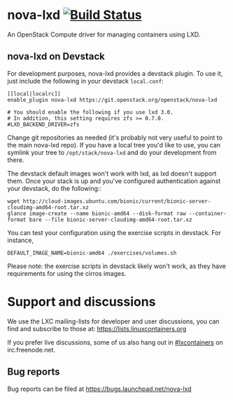 # nova-lxd [![Build Status](https://travis-ci.org/lxc/nova-lxd.svg?branch=master)](https://travis-ci.org/lxc/nova-lxd)

An OpenStack Compute driver for managing containers using LXD.

## nova-lxd on Devstack

For development purposes, nova-lxd provides a devstack plugin. To use it, just include the
following in your devstack `local.conf`:

```
[[local|localrc]]
enable_plugin nova-lxd https://git.openstack.org/openstack/nova-lxd

# You should enable the following if you use lxd 3.0.
# In addition, this setting requires zfs >= 0.7.0.
#LXD_BACKEND_DRIVER=zfs
```

Change git repositories as needed (it's probably not very useful to point to the main
nova-lxd repo). If you have a local tree you'd like to use, you can symlink your tree to
`/opt/stack/nova-lxd` and do your development from there.

The devstack default images won't work with lxd, as lxd doesn't support them. Once your
stack is up and you've configured authentication against your devstack, do the following::

```
wget http://cloud-images.ubuntu.com/bionic/current/bionic-server-cloudimg-amd64-root.tar.xz
glance image-create --name bionic-amd64 --disk-format raw --container-format bare --file bionic-server-cloudimg-amd64-root.tar.xz
```

You can test your configuration using the exercise scripts in devstack. For instance,

```
DEFAULT_IMAGE_NAME=bionic-amd64 ./exercises/volumes.sh
```

Please note: the exercise scripts in devstack likely won't work, as they have requirements
for using the cirros images.

# Support and discussions

We use the LXC mailing-lists for developer and user discussions, you can
find and subscribe to those at: https://lists.linuxcontainers.org

If you prefer live discussions, some of us also hang out in
[#lxcontainers](http://webchat.freenode.net/?channels=#lxcontainers) on irc.freenode.net.

## Bug reports

Bug reports can be filed at https://bugs.launchpad.net/nova-lxd
